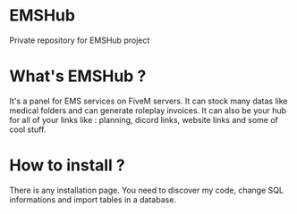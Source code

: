 # EMSHub

Private repository for EMSHub project

# What's EMSHub ?

It's a panel for EMS services on FiveM servers. It can stock many datas like medical folders and can generate roleplay invoices.
It can also be your hub for all of your links like : planning, dicord links, website links and some of cool stuff.

# How to install ?

There is any installation page. You need to discover my code, change SQL informations and import tables in a database.

